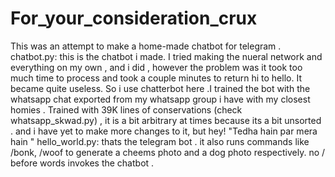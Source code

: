 # For_your_consideration_crux
This was an attempt to make a home-made chatbot for telegram . 
chatbot.py: this is the chatbot i made. I tried making the nueral network and everything on my own , and i did , however the problem was it took too much time to process and took a couple minutes to return hi to hello. It became quite useless. So i use chatterbot here .I trained the bot with the whatsapp chat exported from my whatsapp group i have with my closest homies . Trained with 39K lines of conservations (check whatsapp_skwad.py) , it is a bit arbitrary at times because its a bit unsorted . and i have yet to make more changes to it, but hey! "Tedha hain par mera hain "
hello_world.py: thats the telegram bot . it also runs commands like /bonk, /woof to generate a cheems photo and a dog photo respectively. no / before words invokes the chatbot .
